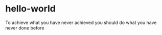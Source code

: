 # hello-world
To achieve what you have never achieved you should do what you have never done before

